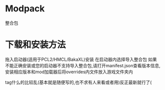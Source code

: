 # Modpack
整合包
# 下载和安装方法
拖入启动器(适用于PCL2/HMCL/BakaXL)安装
在启动器内选择导入整合包
如果不能正确安装或您的启动器不支持导入整合包,请打开manifest.json查看版本信息,安装相应版本和mod加载器后将overrides内文件放入游戏文件夹内

tag什么的比较乱(基本就是随便写的,也不求有人来看或者用)反正最新就行了(
